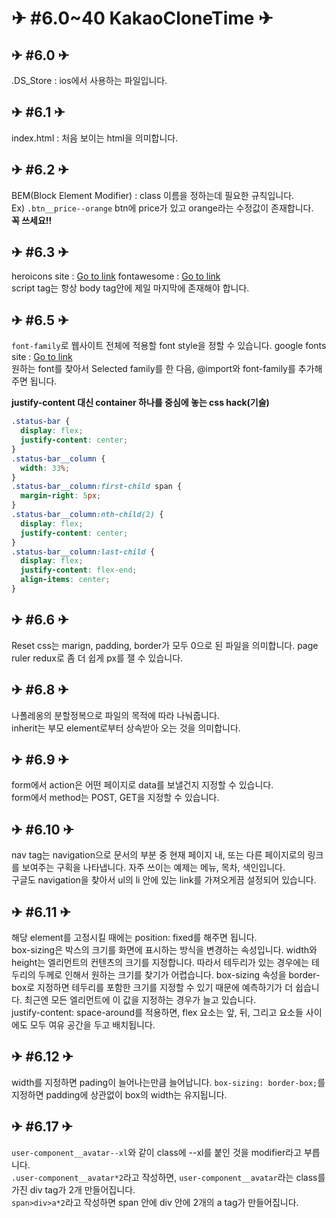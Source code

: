 # ✈ #6.0~40 KakaoCloneTime ✈

## ✈ #6.0 ✈

.DS_Store : ios에서 사용하는 파일입니다.

## ✈ #6.1 ✈

index.html : 처음 보이는 html을 의미합니다.

## ✈ #6.2 ✈

BEM(Block Element Modifier) : class 이름을 정하는데 필요한 규칙입니다.  
Ex) `.btn__price--orange` btn에 price가 있고 orange라는 수정값이 존재합니다.  
**꼭 쓰세요!!**

## ✈ #6.3 ✈

heroicons site : [Go to link](https://heroicons.dev/)
fontawesome : [Go to link](https://fontawesome.com/icons?d=gallery)  
script tag는 항상 body tag안에 제일 마지막에 존재해야 합니다.

## ✈ #6.5 ✈

`font-family`로 웹사이트 전체에 적용할 font style을 정할 수 있습니다.
google fonts site : [Go to link](https://fonts.google.com/)  
원하는 font를 찾아서 Selected family를 한 다음, @import와 font-family를 추가해주면 됩니다.

**justify-content 대신 container 하나를 중심에 놓는 css hack(기술)**

```css
.status-bar {
  display: flex;
  justify-content: center;
}
.status-bar__column {
  width: 33%;
}
.status-bar__column:first-child span {
  margin-right: 5px;
}
.status-bar__column:nth-child(2) {
  display: flex;
  justify-content: center;
}
.status-bar__column:last-child {
  display: flex;
  justify-content: flex-end;
  align-items: center;
}
```

## ✈ #6.6 ✈

Reset css는 marign, padding, border가 모두 0으로 된 파일을 의미합니다.
page ruler redux로 좀 더 쉽게 px를 잴 수 있습니다.

## ✈ #6.8 ✈

나폴레옹의 분할정복으로 파일의 목적에 따라 나눠줍니다.  
inherit는 부모 element로부터 상속받아 오는 것을 의미합니다.

## ✈ #6.9 ✈

form에서 action은 어떤 페이지로 data를 보낼건지 지정할 수 있습니다.  
form에서 method는 POST, GET을 지정할 수 있습니다.

## ✈ #6.10 ✈

nav tag는 navigation으로 문서의 부분 중 현재 페이지 내, 또는 다른 페이지로의 링크를 보여주는 구획을 나타냅니다. 자주 쓰이는 예제는 메뉴, 목차, 색인입니다.  
구글도 navigation을 찾아서 ul의 li 안에 있는 link를 가져오게끔 설정되어 있습니다.

## ✈ #6.11 ✈

해당 element를 고정시킬 때에는 position: fixed를 해주면 됩니다.  
box-sizing은 박스의 크기를 화면에 표시하는 방식을 변경하는 속성입니다. width와 height는 엘리먼트의 컨텐츠의 크기를 지정합니다. 따라서 테두리가 있는 경우에는 테두리의 두께로 인해서 원하는 크기를 찾기가 어렵습니다. box-sizing 속성을 border-box로 지정하면 테두리를 포함한 크기를 지정할 수 있기 때문에 예측하기가 더 쉽습니다. 최근엔 모든 엘리먼트에 이 값을 지정하는 경우가 늘고 있습니다.  
justify-content: space-around를 적용하면, flex 요소는 앞, 뒤, 그리고 요소들 사이에도 모두 여유 공간을 두고 배치됩니다.

## ✈ #6.12 ✈

width를 지정하면 pading이 늘어나는만큼 늘어납니다. `box-sizing: border-box;`를 지정하면 padding에 상관없이 box의 width는 유지됩니다.

## ✈ #6.17 ✈

`user-component__avatar--xl`와 같이 class에 --xl를 붙인 것을 modifier라고 부릅니다.  
`.user-component__avatar*2`라고 작성하면, `user-component__avatar`라는 class를 가진 div tag가 2개 만들어집니다.  
`span>div>a*2`라고 작성하면 span 안에 div 안에 2개의 a tag가 만들어집니다.
